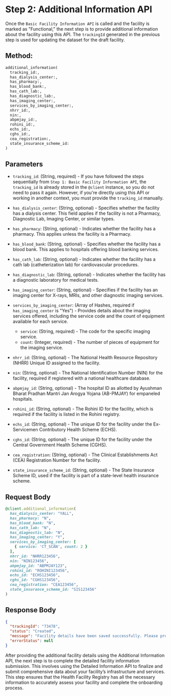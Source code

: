 # Step 2: Additional Information API

Once the `Basic Facility Information API` is called and the facility is marked as "Functional," the next step is to provide additional information about the facility using this API. The `trackingId` generated in the previous step is used for updating the dataset for the draft facility.


## Method:
```ruby
additional_information(
  tracking_id:,
  has_dialysis_center:,
  has_pharmacy:,
  has_blood_bank:,
  has_cath_lab:,
  has_diagnostic_lab:,
  has_imaging_center:,
  services_by_imaging_center:,
  nhrr_id:,
  nin:,
  abpmjay_id:,
  rohini_id:,
  echs_id:,
  cghs_id:,
  cea_registration:,
  state_insurance_scheme_id:
)
```


## Parameters

- `tracking_id`: (String, required) - If you have followed the steps sequentially from `Step 1: Basic Facility Information API`, the `tracking_id` is already stored in the `@client` instance, so you do not need to pass it again. However, if you're directly using this API or working in another context, you must provide the `tracking_id` manually.

- `has_dialysis_center`: (String, optional) - Specifies whether the facility has a dialysis center. This field applies if the facility is not a Pharmacy, Diagnostic Lab, Imaging Center, or similar types.

- `has_pharmacy`: (String, optional) - Indicates whether the facility has a pharmacy. This applies unless the facility is a Pharmacy.

- `has_blood_bank`: (String, optional) - Specifies whether the facility has a blood bank. This applies to hospitals offering blood banking services.

- `has_cath_lab`: (String, optional) - Indicates whether the facility has a cath lab (catheterization lab) for cardiovascular procedures.

- `has_diagnostic_lab`: (String, optional) - Indicates whether the facility has a diagnostic laboratory for medical tests.

- `has_imaging_center`: (String, optional) - Specifies if the facility has an imaging center for X-rays, MRIs, and other diagnostic imaging services.

- `services_by_imaging_center`: (Array of Hashes, required if `has_imaging_center` is "Yes") - Provides details about the imaging services offered, including the service code and the count of equipment available for each service.
  - `service`: (String, required) - The code for the specific imaging service.
  - `count`: (Integer, required) - The number of pieces of equipment for the imaging service.

- `nhrr_id`: (String, optional) - The National Health Resource Repository (NHRR) Unique ID assigned to the facility.

- `nin`: (String, optional) - The National Identification Number (NIN) for the facility, required if registered with a national healthcare database.

- `abpmjay_id`: (String, optional) - The hospital ID as allotted by Ayushman Bharat Pradhan Mantri Jan Arogya Yojana (AB-PMJAY) for empaneled hospitals.

- `rohini_id`: (String, optional) - The Rohini ID for the facility, which is required if the facility is listed in the Rohini registry.

- `echs_id`: (String, optional) - The unique ID for the facility under the Ex-Servicemen Contributory Health Scheme (ECHS).

- `cghs_id`: (String, optional) - The unique ID for the facility under the Central Government Health Scheme (CGHS).

- `cea_registration`: (String, optional) - The Clinical Establishments Act (CEA) Registration Number for the facility.

- `state_insurance_scheme_id`: (String, optional) - The State Insurance Scheme ID, used if the facility is part of a state-level health insurance scheme.


## Request Body

```ruby
@client.additional_information(
  has_dialysis_center: "YALL",
  has_pharmacy: "N",
  has_blood_bank: "N",
  has_cath_lab: "N",
  has_diagnostic_lab: "N",
  has_imaging_center: "Y",
  services_by_imaging_center: [
    { service: 'CT_SCAN', count: 2 }
  ],
  nhrr_id: "NHRR123456",
  nin: "NIN123456",
  abpmjay_id: "ABPMJAY123",
  rohini_id: "ROHINI123456",
  echs_id: "ECHS123456",
  cghs_id: "CGHS123456",
  cea_registration: "CEA123456",
  state_insurance_scheme_id: "SIS123456"
)
```


## Response Body
```json
{
  "trackingId": "73478",
  "status": "Created",
  "message": "Facility details have been saved successfully. Please provide the next set of data in \"/v1.5/facility/detailed-information\" API.",
  "errorStatus": null
}
```


After providing the additional facility details using the Additional Information API, the next step is to complete the detailed facility information submission. This involves using the Detailed Information API to finalize and submit comprehensive data about your facility’s infrastructure and services. This step ensures that the Health Facility Registry has all the necessary information to accurately assess your facility and complete the onboarding process.
